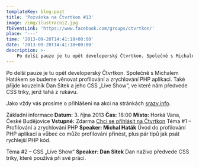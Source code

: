 ```yaml
---
templateKey: blog-post
title: 'Pozvánka na Čtvrtkon #13'
image: /img/ilustracni2.jpg
fbEventLink: 'https://www.facebook.com/groups/ctvrtkon/'
place: '---'
time: '2013-09-20T14:41:18+00:00'
date: '2013-09-20T14:41:18+00:00'
description: >-
    Po delší pauze je tu opět developerský Čtvrtkon. Společně s Michalem Hatákem se budeme věnovat profilování a zrychlování PHP aplikací. Také přijde kouzelník Dan Sitek a jeho CSS „Live...
---
```

Po delší pauze je tu opět developerský Čtvrtkon. Společně s Michalem Hatákem se budeme věnovat profilování a zrychlování PHP aplikací. Také přijde kouzelník Dan Sitek a jeho CSS „Live Show“, ve které nám předvede CSS triky, jenž tahá z rukávu.

Jako vždy vás prosíme o přihlášení na akci na stránkách [srazy.info](http://srazy.info/ctvrtkon/3885 "Přihláška na Čtvrtkon na srazy.info").

Základní informace **Datum:**  3. října 2013 **Čas:**  18:00 **Místo:**  Horká Vana, České Budějovice **Vstupné:**  Zdarma [Chci se přihlásit na Čtvrtkon](http://srazy.info/ctvrtkon/3885) Téma #1 – Profilování a zrychlování PHP **Speaker: Michal Haták** Úvod do profilování PHP aplikací a vůbec co může profilování přinést, plus pár tipů jak psát rychlejší PHP kód.

Téma #2 – CSS „Live Show“ **Speaker: Dan Sitek** Dan naživo předvede CSS triky, které používá při své práci.